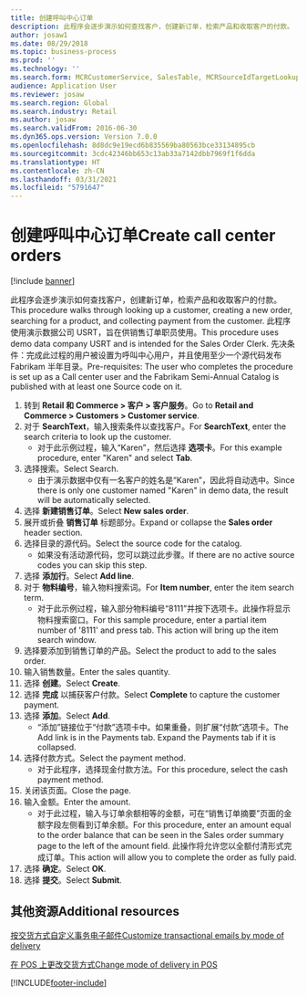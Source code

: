 ```yaml
---
title: 创建呼叫中心订单
description: 此程序会逐步演示如何查找客户，创建新订单，检索产品和收取客户的付款。
author: josaw1
ms.date: 08/29/2018
ms.topic: business-process
ms.prod: ''
ms.technology: ''
ms.search.form: MCRCustomerService, SalesTable, MCRSourceIdTargetLookup, MCRSalesQuickQuote, MCRSalesOrderRecap, MCRCustPaymDialog, MCRCustPaymLookup
audience: Application User
ms.reviewer: josaw
ms.search.region: Global
ms.search.industry: Retail
ms.author: josaw
ms.search.validFrom: 2016-06-30
ms.dyn365.ops.version: Version 7.0.0
ms.openlocfilehash: 8d8dc9e19ecd6b835569ba80563bce33134895cb
ms.sourcegitcommit: 3cdc42346bb653c13ab33a7142dbb7969f1f6dda
ms.translationtype: HT
ms.contentlocale: zh-CN
ms.lasthandoff: 03/31/2021
ms.locfileid: "5791647"
---
```

# <a name="create-call-center-orders"></a><span data-ttu-id="3839d-103">创建呼叫中心订单</span><span class="sxs-lookup"><span data-stu-id="3839d-103">Create call center orders</span></span>

[!include [banner](../includes/banner.md)]

<span data-ttu-id="3839d-104">此程序会逐步演示如何查找客户，创建新订单，检索产品和收取客户的付款。</span><span class="sxs-lookup"><span data-stu-id="3839d-104">This procedure walks through looking up a customer, creating a new order, searching for a product, and collecting payment from the customer.</span></span> <span data-ttu-id="3839d-105">此程序使用演示数据公司 USRT，旨在供销售订单职员使用。</span><span class="sxs-lookup"><span data-stu-id="3839d-105">This procedure uses demo data company USRT and is intended for the Sales Order Clerk.</span></span> <span data-ttu-id="3839d-106">先决条件：完成此过程的用户被设置为呼叫中心用户，并且使用至少一个源代码发布 Fabrikam 半年目录。</span><span class="sxs-lookup"><span data-stu-id="3839d-106">Pre-requisites:  The user who completes the procedure is set up as a Call center user and the Fabrikam Semi-Annual Catalog is published with at least one Source code on it.</span></span>

1. <span data-ttu-id="3839d-107">转到 **Retail 和 Commerce \> 客户 \> 客户服务**。</span><span class="sxs-lookup"><span data-stu-id="3839d-107">Go to **Retail and Commerce \> Customers \> Customer service**.</span></span>
2. <span data-ttu-id="3839d-108">对于 **SearchText**，输入搜索条件以查找客户。</span><span class="sxs-lookup"><span data-stu-id="3839d-108">For **SearchText**, enter the search criteria to look up the customer.</span></span>
    * <span data-ttu-id="3839d-109">对于此示例过程，输入“Karen”，然后选择 **选项卡**。</span><span class="sxs-lookup"><span data-stu-id="3839d-109">For this example procedure, enter "Karen" and select **Tab**.</span></span>  
3. <span data-ttu-id="3839d-110">选择搜索。</span><span class="sxs-lookup"><span data-stu-id="3839d-110">Select Search.</span></span>
    * <span data-ttu-id="3839d-111">由于演示数据中仅有一名客户的姓名是“Karen”，因此将自动选中。</span><span class="sxs-lookup"><span data-stu-id="3839d-111">Since there is only one customer named "Karen" in demo data, the result will be automatically selected.</span></span>  
4. <span data-ttu-id="3839d-112">选择 **新建销售订单**。</span><span class="sxs-lookup"><span data-stu-id="3839d-112">Select **New sales order**.</span></span>
5. <span data-ttu-id="3839d-113">展开或折叠 **销售订单** 标题部分。</span><span class="sxs-lookup"><span data-stu-id="3839d-113">Expand or collapse the **Sales order** header section.</span></span>
6. <span data-ttu-id="3839d-114">选择目录的源代码。</span><span class="sxs-lookup"><span data-stu-id="3839d-114">Select the source code for the catalog.</span></span>
    * <span data-ttu-id="3839d-115">如果没有活动源代码，您可以跳过此步骤。</span><span class="sxs-lookup"><span data-stu-id="3839d-115">If there are no active source codes you can skip this step.</span></span>  
7. <span data-ttu-id="3839d-116">选择 **添加行**。</span><span class="sxs-lookup"><span data-stu-id="3839d-116">Select **Add line**.</span></span>
8. <span data-ttu-id="3839d-117">对于 **物料编号**，输入物料搜索词。</span><span class="sxs-lookup"><span data-stu-id="3839d-117">For **Item number**, enter the item search term.</span></span>
    * <span data-ttu-id="3839d-118">对于此示例过程，输入部分物料编号“8111”并按下选项卡。此操作将显示物料搜索窗口。</span><span class="sxs-lookup"><span data-stu-id="3839d-118">For this sample procedure, enter a partial item number of '8111' and press tab. This action will bring up the item search window.</span></span>  
9. <span data-ttu-id="3839d-119">选择要添加到销售订单的产品。</span><span class="sxs-lookup"><span data-stu-id="3839d-119">Select the product to add to the sales order.</span></span>
10. <span data-ttu-id="3839d-120">输入销售数量。</span><span class="sxs-lookup"><span data-stu-id="3839d-120">Enter the sales quantity.</span></span>
11. <span data-ttu-id="3839d-121">选择 **创建**。</span><span class="sxs-lookup"><span data-stu-id="3839d-121">Select **Create**.</span></span>
12. <span data-ttu-id="3839d-122">选择 **完成** 以捕获客户付款。</span><span class="sxs-lookup"><span data-stu-id="3839d-122">Select **Complete** to capture the customer payment.</span></span>
13. <span data-ttu-id="3839d-123">选择 **添加**。</span><span class="sxs-lookup"><span data-stu-id="3839d-123">Select **Add**.</span></span>
    * <span data-ttu-id="3839d-124">“添加”链接位于“付款”选项卡中。如果重叠，则扩展“付款”选项卡。</span><span class="sxs-lookup"><span data-stu-id="3839d-124">The Add link is in the Payments tab. Expand the Payments tab if it is collapsed.</span></span>  
14. <span data-ttu-id="3839d-125">选择付款方式。</span><span class="sxs-lookup"><span data-stu-id="3839d-125">Select the payment method.</span></span>
    * <span data-ttu-id="3839d-126">对于此程序，选择现金付款方法。</span><span class="sxs-lookup"><span data-stu-id="3839d-126">For this procedure, select the cash payment method.</span></span>  
15. <span data-ttu-id="3839d-127">关闭该页面。</span><span class="sxs-lookup"><span data-stu-id="3839d-127">Close the page.</span></span>
16. <span data-ttu-id="3839d-128">输入金额。</span><span class="sxs-lookup"><span data-stu-id="3839d-128">Enter the amount.</span></span>
    * <span data-ttu-id="3839d-129">对于此过程，输入与订单余额相等的金额，可在“销售订单摘要”页面的金额字段左侧看到订单余额。</span><span class="sxs-lookup"><span data-stu-id="3839d-129">For this procedure, enter an amount equal to the order balance that can be seen in the Sales order summary page to the left of the amount field.</span></span> <span data-ttu-id="3839d-130">此操作将允许您以全额付清形式完成订单。</span><span class="sxs-lookup"><span data-stu-id="3839d-130">This action will allow you to complete the order as fully paid.</span></span>  
17. <span data-ttu-id="3839d-131">选择 **确定**。</span><span class="sxs-lookup"><span data-stu-id="3839d-131">Select **OK**.</span></span>
18. <span data-ttu-id="3839d-132">选择 **提交**。</span><span class="sxs-lookup"><span data-stu-id="3839d-132">Select **Submit**.</span></span>

## <a name="additional-resources"></a><span data-ttu-id="3839d-133">其他资源</span><span class="sxs-lookup"><span data-stu-id="3839d-133">Additional resources</span></span>

[<span data-ttu-id="3839d-134">按交货方式自定义事务电子邮件</span><span class="sxs-lookup"><span data-stu-id="3839d-134">Customize transactional emails by mode of delivery</span></span>](../customize-email-delivery-mode.md)

[<span data-ttu-id="3839d-135">在 POS 上更改交货方式</span><span class="sxs-lookup"><span data-stu-id="3839d-135">Change mode of delivery in POS</span></span>](../pos-change-delivery-mode.md)



[!INCLUDE[footer-include](../../includes/footer-banner.md)]